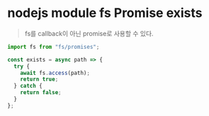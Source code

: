 # nodejs module fs Promise exists

> fs를 callback이 아닌 promise로 사용할 수 있다.

```js
import fs from "fs/promises";

const exists = async path => {
  try {
    await fs.access(path);
    return true;
  } catch {
    return false;
  }
};
```
